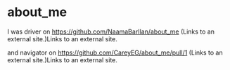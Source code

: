 # about_me

I was driver on https://github.com/NaamaBarIlan/about_me (Links to an external site.)Links to an external site.

and navigator on https://github.com/CareyEG/about_me/pull/1 (Links to an external site.)Links to an external site.